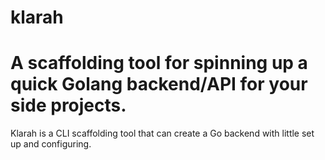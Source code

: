 # klarah
# A scaffolding tool for spinning up a quick Golang backend/API for your side projects.

Klarah is a CLI scaffolding tool that can create a Go backend with little set up and configuring.

